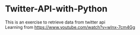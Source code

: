 # Twitter-API-with-Python
This is an exercise to retrieve data from twitter api <br>
Learning from https://www.youtube.com/watch?v=wlnx-7cm4Gg

